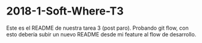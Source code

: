 # 2018-1-Soft-Where-T3
Este es el README de nuestra tarea 3 (post paro).
Probando git flow, con esto debería subir un nuevo README desde mi feature al flow de desarrollo.